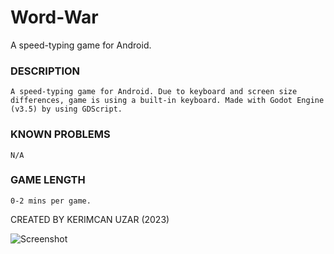 # Word-War
A speed-typing game for Android.

### DESCRIPTION
	A speed-typing game for Android. Due to keyboard and screen size differences, game is using a built-in keyboard. Made with Godot Engine (v3.5) by using GDScript.

### KNOWN PROBLEMS
	N/A

### GAME LENGTH
	0-2 mins per game.

CREATED BY KERIMCAN UZAR (2023)

![Screenshot](https://user-images.githubusercontent.com/25204054/219599179-4c460088-9c1b-4b9f-89d5-e9207f58a619.png)
